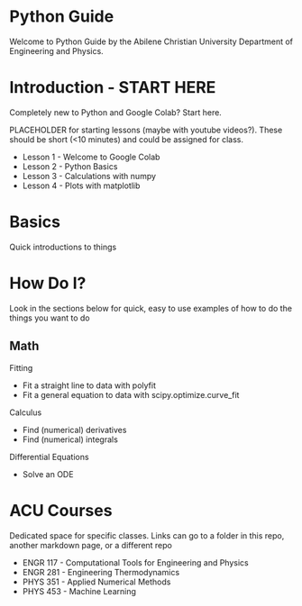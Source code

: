 # Python Guide
Welcome to Python Guide by the Abilene Christian University Department of Engineering and Physics.

# Introduction - START HERE
Completely new to Python and Google Colab?  Start here.

PLACEHOLDER for starting lessons (maybe with youtube videos?).  These should be short (<10 minutes) and could be assigned for class.
* Lesson 1 - Welcome to Google Colab
* Lesson 2 - Python Basics
* Lesson 3 - Calculations with numpy
* Lesson 4 - Plots with matplotlib

# Basics
Quick introductions to things

# How Do I?
Look in the sections below for quick, easy to use examples of how to do the things you want to do

## Math
Fitting
* Fit a straight line to data with polyfit
* Fit a general equation to data with scipy.optimize.curve_fit

Calculus
* Find (numerical) derivatives
* Find (numerical) integrals

Differential Equations
* Solve an ODE

# ACU Courses
Dedicated space for specific classes.  Links can go to a folder in this repo, another markdown page, or a different repo

* ENGR 117 - Computational Tools for Engineering and Physics 
* ENGR 281 - Engineering Thermodynamics
* PHYS 351 - Applied Numerical Methods
* PHYS 453 - Machine Learning


